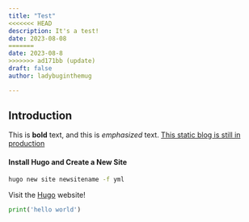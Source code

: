 ```yaml
---
title: "Test"
<<<<<<< HEAD
description: It's a test!
date: 2023-08-08
=======
date: 2023-08-8
>>>>>>> ad171bb (update)
draft: false
author: ladybuginthemug

---
```


## Introduction

This is **bold** text, and this is *emphasized* text. <u>This static blog is still in production</u>


#### Install Hugo and Create a New Site

```bash
hugo new site newsitename -f yml
```


Visit the [Hugo](https://gohugo.io) website!


```python
print('hello world')
```

